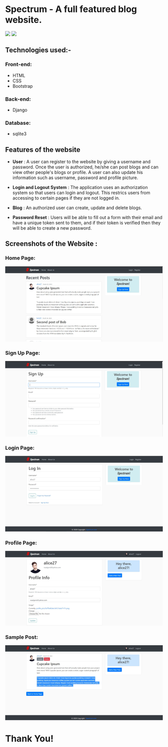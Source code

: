 # Spectrum - A full featured blog website.

[![](https://img.shields.io/badge/Made_with-Django-green?style=for-the-badge&logo=django)](https://www.djangoproject.com/ "Django")
[![](https://img.shields.io/badge/IDE-Visual_Studio_Code-red?style=for-the-badge&logo=visual-studio-code)](https://code.visualstudio.com/  "Visual Studio Code")

## Technologies used:-

### Front-end:
- HTML
- CSS
- Bootstrap

### Back-end:
- Django

### Database:
- sqlite3

## Features of the website

- **User** :  A user can register to the website by giving a username and password. Once the user is authorized, he/she can post blogs and can view other people's blogs or profile. A user can also update his information such as username, password and profile picture.

- **Login and Logout System** :  The application uses an authorization system so that users can login and logout. This restrics users from accessing to certain pages if they are not logged in.

- **Blog** : An authorized user can create, update and delete blogs.

- **Password Reset** : Users will be able to fill out a form with their email and have a unique token sent to them, and if their token is verified then they will be able to create a new password.

## Screenshots of the Website : 

### Home Page:

![](/media/readme_images/home.JPG)


### Sign Up Page:

![](/media/readme_images/signup.JPG)


### Login Page:

![](/media/readme_images/login.JPG)


### Profile Page:

![](/media/readme_images/profile.JPG)


### Sample Post:

![](/media/readme_images/samplepost.JPG)




# Thank You!

